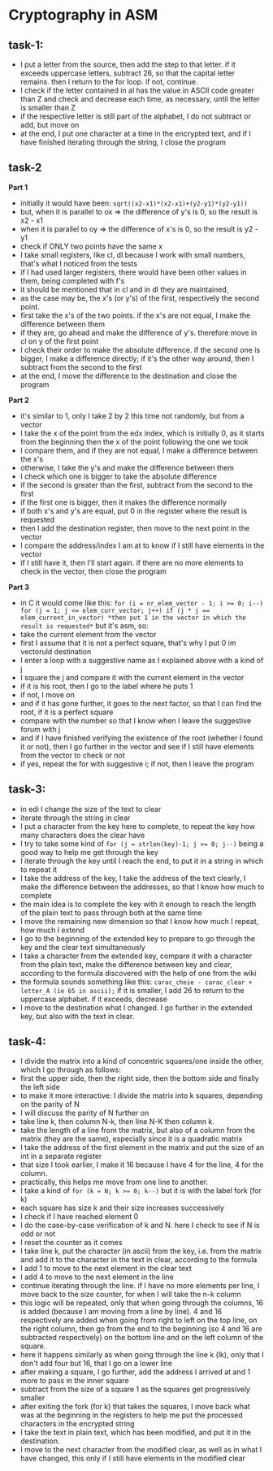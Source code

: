 # Cryptography in ASM

## task-1:
- I put a letter from the source, then add the step to that letter. if it exceeds uppercase letters,
subtract 26, so that the capital letter remains. then I return to the for loop. if not, continue.
- I check if the letter contained in al has the value in ASCII code greater than Z
and check and decrease each time, as necessary, until the letter is smaller than Z
- if the respective letter is still part of the alphabet, I do not subtract or add, but move on
- at the end, I put one character at a time in the encrypted text, and if I have finished iterating through the string, I close the program

## task-2
**Part 1**
- initially it would have been: ``sqrt((x2-x1)*(x2-x1)+(y2-y1)*(y2-y1))``
- but, when it is parallel to ox => the difference of y's is 0, so the result is x2 - x1
- when it is parallel to oy => the difference of x's is 0, so the result is y2 -y1
- check if ONLY two points have the same x
- I take small registers, like cl, dl because I work with small numbers, that's what I noticed from the tests
- if I had used larger registers, there would have been other values in them, being completed with f's
- it should be mentioned that in cl and in dl they are maintained,
- as the case may be, the x's (or y's) of the first, respectively the second point.
- first take the x's of the two points. if the x's are not equal, I make the difference between them
- if they are, go ahead and make the difference of y's.
therefore move in cl on y of the first point
- I check their order to make the absolute difference. if the second one is bigger,
I make a difference directly; if it's the other way around, then I subtract from the second to the first
- at the end, I move the difference to the destination and close the program

**Part 2**
- it's similar to 1, only I take 2 by 2 this time not randomly, but from a vector
- I take the x of the point from the edx index, which is initially 0, as it starts from the beginning
then the x of the point following the one we took
- I compare them, and if they are not equal, I make a difference between the x's
- otherwise, I take the y's and make the difference between them
- I check which one is bigger to take the absolute difference
- if the second is greater than the first, subtract from the second to the first
- if the first one is bigger, then it makes the difference normally
- if both x's and y's are equal, put 0 in the register where the result is requested
- then I add the destination register, then move to the next point in the vector
- I compare the address/index I am at to know if I still have elements in the vector
- if I still have it, then I'll start again. if there are no more elements to check in the vector, then close the program

**Part 3**
- in C it would come like this:
  ``for (i = nr_elem_vector - 1; i >= 0; i--)
  for (j = 1; j <= elem_curr_vector; j++)
  if (j * j == elem_current_in_vector)
  *then put 1 in the vector in which the result is requested*``
  but it's asm, so:
- take the current element from the vector
- first I assume that it is not a perfect square, that's why I put 0 im vectoruld destination
- I enter a loop with a suggestive name as I explained above with a kind of j
- I square the j and compare it with the current element in the vector
- if it is his root, then I go to the label where he puts 1
- if not, I move on
- and if it has gone further, it goes to the next factor, so that I can find the root, if it is a perfect square
- compare with the number so that I know when I leave the suggestive forum with j
- and if I have finished verifying the existence of the root (whether I found it or not), then I go further in the vector and see if I still have elements from the vector to check or not
- if yes, repeat the for with suggestive i; if not, then I leave the program

## task-3:
- in edi I change the size of the text to clear
- iterate through the string in clear
- I put a character from the key here to complete, to repeat the key how many characters does the clear have
- I try to take some kind of ``for (j = strlen(key)-1; j >= 0; j--)`` being a good way to help me get through the key
- I iterate through the key until I reach the end, to put it in a string in which to repeat it
- I take the address of the key, I take the address of the text clearly, I make the difference between the addresses, so that I know how much to complete
- the main idea is to complete the key with it enough to reach the length of the plain text to pass through both at the same time
- I move the remaining new dimension so that I know how much I repeat, how much I extend
- I go to the beginning of the extended key to prepare to go through the key and the clear text simultaneously
- I take a character from the extended key, compare it with a character from the plain text, make the difference between key and clear, according to the formula discovered with the help of one from the wiki
- the formula sounds something like this: ``carac_cheie - carac_clear + letter_A (ie 65 in ascii);`` if it is smaller, I add 26 to return to the uppercase alphabet. if it exceeds, decrease
- I move to the destination what I changed. I go further in the extended key, but also with the text in clear.

## task-4:
- I divide the matrix into a kind of concentric squares/one inside the other, which I go through as follows:
- first the upper side, then the right side, then the bottom side and finally the left side
- to make it more interactive: I divide the matrix into k squares, depending on the parity of N
- I will discuss the parity of N further on
- take line k, then column N-k, then line N-K then column k.
- take the length of a line from the matrix, but also of a column from the matrix (they are the same),
especially since it is a quadratic matrix
- I take the address of the first element in the matrix and put the size of an int in a separate register
- that size I took earlier, I make it 16 because I have 4 for the line, 4 for the column.
- practically, this helps me move from one line to another.
- I take a kind of ``for (k = N; k >= 0; k--)`` but it is with the label fork (for k)
- each square has size k and their size increases successively
- I check if I have reached element 0
- I do the case-by-case verification of k and N. here I check to see if N is odd or not
- I reset the counter as it comes
- I take line k, put the character (in ascii) from the key, i.e. from the matrix and add it to
the character in the text in clear, according to the formula
- I add 1 to move to the next element in the clear text
- I add 4 to move to the next element in the line
- continue iterating through the line. if I have no more elements per line, I move back to the size counter,
for when I will take the n-k column
- this logic will be repeated, only that when going through the columns, 16 is added (because I am moving from a
line by line). 4 and 16 respectively are added when going from right to left on the top line, on the right column, then go from the end to the beginning (so 4 and 16 are subtracted respectively) on the bottom line and on the left column of the square.
- here it happens similarly as when going through the line k (lk), only that I don't add four but 16, that I go on a lower line
- after making a square, I go further, add the address I arrived at and 1 more to pass in the inner square
- subtract from the size of a square 1 as the squares get progressively smaller
- after exiting the fork (for k) that takes the squares, I move back what was at the beginning in the registers to help me put the processed characters in the encrypted string
- I take the text in plain text, which has been modified, and put it in the destination.
- I move to the next character from the modified clear, as well as in what I have changed, this only if I still have elements in the modified clear

